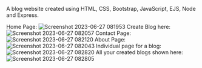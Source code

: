 A blog website created using HTML, CSS, Bootstrap, JavaScript, EJS, Node and Express.

Home Page:
![Screenshot 2023-06-27 081953](https://github.com/aryaa0502/blog-website/assets/101689725/b5e2777b-aacf-4f7e-b179-e0ad5291ac0d)
Create Blog here:
![Screenshot 2023-06-27 082057](https://github.com/aryaa0502/blog-website/assets/101689725/9990375b-b499-499f-9096-e1eb5f89f655)
Contact Page:
![Screenshot 2023-06-27 082120](https://github.com/aryaa0502/blog-website/assets/101689725/29a0f4ec-e131-4cb9-8e22-1c7b8633f55c)
About Page:
![Screenshot 2023-06-27 082043](https://github.com/aryaa0502/blog-website/assets/101689725/b7498cad-8fbb-4398-92d4-ec2383de480c)
Individual page for a blog:
![Screenshot 2023-06-27 082820](https://github.com/aryaa0502/blog-website/assets/101689725/a0522d83-c3de-4394-9d24-7b0850df0e74)
All your created blogs shown here:
![Screenshot 2023-06-27 082805](https://github.com/aryaa0502/blog-website/assets/101689725/69710ab0-aac6-4169-a568-6f9e4cf51a3f)
